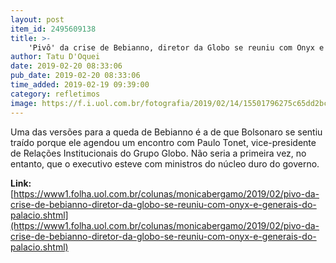 ```yaml
---
layout: post
item_id: 2495609138
title: >-
    'Pivô' da crise de Bebianno, diretor da Globo se reuniu com Onyx e generais do Palácio
author: Tatu D'Oquei
date: 2019-02-20 08:33:06
pub_date: 2019-02-20 08:33:06
time_added: 2019-02-19 09:39:00
category: refletimos
image: https://f.i.uol.com.br/fotografia/2019/02/14/15501796275c65dd2bcb6f1_1550179627_3x2_xl.jpg
---
```


Uma das versões para a queda de Bebianno é a de que Bolsonaro se sentiu traído porque ele agendou um encontro com Paulo Tonet, vice-presidente de Relações Institucionais do Grupo Globo. Não seria a primeira vez, no entanto, que o executivo esteve com ministros do núcleo duro do governo.

**Link:** [https://www1.folha.uol.com.br/colunas/monicabergamo/2019/02/pivo-da-crise-de-bebianno-diretor-da-globo-se-reuniu-com-onyx-e-generais-do-palacio.shtml](https://www1.folha.uol.com.br/colunas/monicabergamo/2019/02/pivo-da-crise-de-bebianno-diretor-da-globo-se-reuniu-com-onyx-e-generais-do-palacio.shtml)

